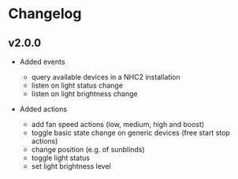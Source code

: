 # Changelog

## v2.0.0
* Added events
  * query available devices in a NHC2 installation
  * listen on light status change
  * listen on light brightness change
  
* Added actions
    * add fan speed actions (low, medium, high and boost)
    * toggle basic state change on generic devices (free start stop actions)
    * change position (e.g. of sunblinds)
    * toggle light status
    * set light brightness level
